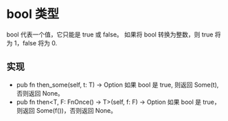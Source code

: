 # bool 类型
bool 代表一个值，它只能是 true 或 false。 如果将 bool 转换为整数，则 true 将为 1，false 将为 0.

## 实现
+ pub fn then_some<T>(self, t: T) -> Option<T>
如果 bool 是 true, 则返回 Some(t), 否则返回 None。
+ pub fn then<T, F: FnOnce() -> T>(self, f: F) -> Option<T>
如果 bool 是 true，则返回 Some(f())，否则返回 None。
